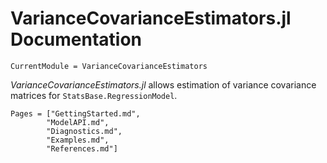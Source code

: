 # VarianceCovarianceEstimators.jl Documentation

```@meta
CurrentModule = VarianceCovarianceEstimators
```

*VarianceCovarianceEstimators.jl* allows estimation of variance covariance matrices for ```StatsBase.RegressionModel```.

```@contents
Pages = ["GettingStarted.md",
		"ModelAPI.md",
		"Diagnostics.md",
		"Examples.md",
		"References.md"]
```
